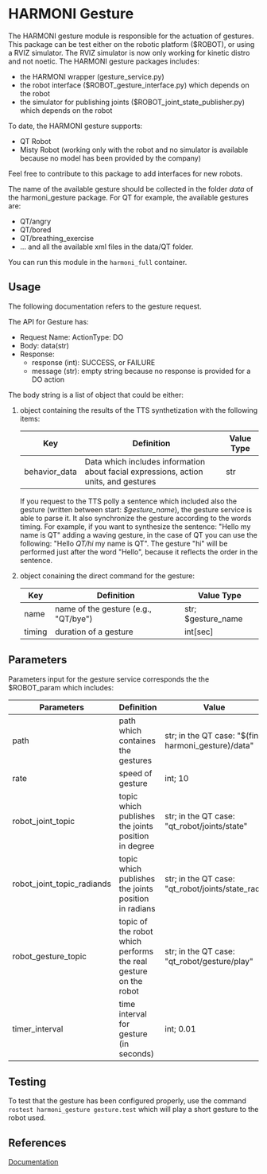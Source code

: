 # HARMONI Gesture

The HARMONI gesture module is responsible for the actuation of gestures.
This package can be test either on the robotic platform ($ROBOT), or using a RVIZ simulator. The RVIZ simulator is now only working for kinetic distro and not noetic. 
The HARMONI gesture packages includes: 
- the HARMONI wrapper (gesture_service.py)
- the robot interface ($ROBOT_gesture_interface.py) which depends on the robot
- the simulator for publishing joints ($ROBOT_joint_state_publisher.py) which depends on the robot

To date, the HARMONI gesture supports:
- QT Robot
- Misty Robot (working only with the robot and no simulator is available because no model has been provided by the company)

Feel free to contribute to this package to add interfaces for new robots.

The name of the available gesture should be collected in the folder _data_ of the harmoni_gesture package. 
For QT for example, the available gestures are:
- QT/angry
- QT/bored
- QT/breathing_exercise
- ...
and all the available xml files in the data/QT folder.


You can run this module in the `harmoni_full` container.
## Usage

The following documentation refers to the gesture request.

The API for Gesture has:

- Request Name: ActionType: DO
- Body: data(str)
- Response:
    - response (int): SUCCESS, or FAILURE
    - message (str): empty string because no response is provided for a DO action

The body string is a list of object that could be either:
1. object containing the results of the TTS synthetization with the following items:

    |Key| Definition| Value Type |
    |---|-----------|------------|
    | behavior_data  | Data which includes information about facial expressions, action units, and gestures          |  str     |

    If you request to the TTS polly a sentence which included also the gesture (written between start: *$gesture_name*), the gesture service is able to parse it. It also synchronize the gesture according to the words timing.
    For example, if you want to synthesize the sentence: "Hello my name is QT" adding a waving gesture, in the case of QT you can use the following: "Hello *QT/hi* my name is QT". The gesture "hi" will be performed just after the word "Hello", because it reflects the order in the sentence.

2. object conaining the direct command for the gesture:

    |Key| Definition| Value Type |
    |---|-----------|------------|
    | name  | name of the gesture (e.g., "QT/bye") |  str; $gesture_name     |
    | timing  | duration of a gesture |  int[sec]  |


## Parameters

Parameters input for the gesture service corresponds the the $ROBOT_param which includes:

|Parameters| Definition| Value |
|---|-----------|------------|
| path  | path which containes the gestures  |  str; in the QT case: "$(find harmoni_gesture)/data"    |
| rate  | speed of gesture  |  int; 10   |
| robot_joint_topic  | topic which publishes the joints position in degree  |  str; in the QT case: "qt_robot/joints/state"    |
| robot_joint_topic_radiands  | topic which publishes the joints position in radians  |  str; in the QT case: "qt_robot/joints/state_rad"    |str; in the QT case: "$(find harmoni_gesture)/data"    |
| robot_gesture_topic  | topic of the robot which performs the real gesture on the robot  |  str; in the QT case: "qt_robot/gesture/play"   |
| timer_interval  | time interval for gesture (in seconds) |  int; 0.01  |

## Testing

To test that the gesture has been configured properly, use the command ```rostest harmoni_gesture gesture.test``` which will play a short gesture to the robot used.

## References
[Documentation](https://harmoni20.readthedocs.io/en/latest/packages/harmoni_gesture.html)
